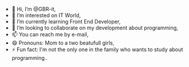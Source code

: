 - 👋 Hi, I’m @GBR-it,
- 👀 I’m interested on IT World,
- 🌱 I’m currently learning Front End Developer,
- 💞️ I’m looking to collaborate on my development about programming,
- 📫 You can reach me by e-mail,
- 😄 Pronouns: Mom to a two beatufull girls,
- ⚡ Fun fact: I'm not the only one in the family who wants to study about programming..

<!---
GBR-it/GBR-it is a ✨ special ✨ repository because its `README.md` (this file) appears on your GitHub profile.
You can click the Preview link to take a look at your changes.
--->
